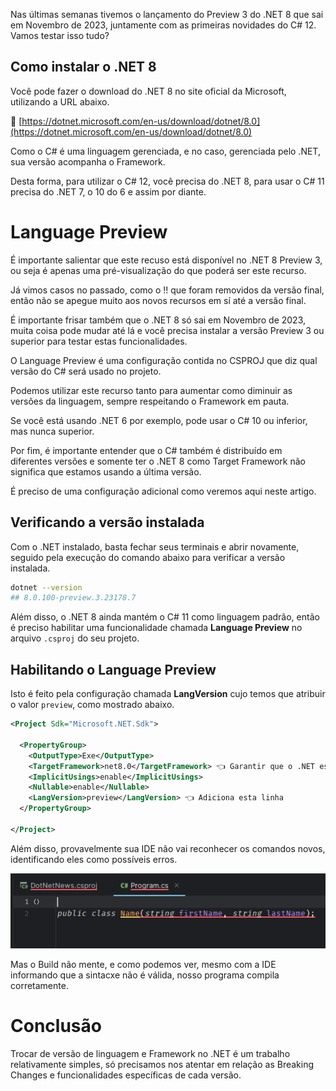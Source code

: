 Nas últimas semanas tivemos o lançamento do Preview 3 do .NET 8 que sai em Novembro de 2023, juntamente com as primeiras novidades do C# 12. Vamos testar isso tudo?

## Como instalar o .NET 8

Você pode fazer o download do .NET 8 no site oficial da Microsoft, utilizando a URL abaixo.

🔗 [https://dotnet.microsoft.com/en-us/download/dotnet/8.0](https://dotnet.microsoft.com/en-us/download/dotnet/8.0)

Como o C# é uma linguagem gerenciada, e no caso, gerenciada pelo .NET, sua versão acompanha o Framework.

Desta forma, para utilizar o C# 12, você precisa do .NET 8, para usar o C# 11 precisa do .NET 7, o 10 do 6 e assim por diante.

# Language Preview

É importante salientar que este recuso está disponível no .NET 8 Preview 3, ou seja é apenas uma pré-visualização do que poderá ser este recurso.

Já vimos casos no passado, como o !! que foram removidos da versão final, então não se apegue muito aos novos recursos em sí até a versão final.

É importante frisar também que o .NET 8 só sai em Novembro de 2023, muita coisa pode mudar até lá e você precisa instalar a versão Preview 3 ou superior para testar estas funcionalidades.

O Language Preview é uma configuração contida no CSPROJ que diz qual versão do C# será usado no projeto.

Podemos utilizar este recurso tanto para aumentar como diminuir as versões da linguagem, sempre respeitando o Framework em pauta.

Se você está usando .NET 6 por exemplo, pode usar o C# 10 ou inferior, mas nunca superior.

Por fim, é importante entender que o C# também é distribuído em diferentes versões e somente ter o .NET 8 como Target Framework não significa que estamos usando a última versão.

É preciso de uma configuração adicional como veremos aqui neste artigo.

## Verificando a versão instalada

Com o .NET instalado, basta fechar seus terminais e abrir novamente, seguido pela execução do comando abaixo para verificar a versão instalada.

```bash
dotnet --version
## 8.0.100-preview.3.23178.7
```

Além disso, o .NET 8 ainda mantém o C# 11 como linguagem padrão, então é preciso habilitar uma funcionalidade chamada **Language Preview** no arquivo `.csproj` do seu projeto.

## Habilitando o Language Preview

Isto é feito pela configuração chamada **LangVersion** cujo temos que atribuir o valor `preview`, como mostrado abaixo.

```xml
<Project Sdk="Microsoft.NET.Sdk">

  <PropertyGroup>
    <OutputType>Exe</OutputType>
    <TargetFramework>net8.0</TargetFramework> 👈 Garantir que o .NET está na V8
    <ImplicitUsings>enable</ImplicitUsings>
    <Nullable>enable</Nullable>
    <LangVersion>preview</LangVersion> 👈 Adiciona esta linha
  </PropertyGroup>

</Project>
```

Além disso, provavelmente sua IDE não vai reconhecer os comandos novos, identificando eles como possíveis erros.

![IDE não reconhecendo os comandos](images/01.png)

Mas o Build não mente, e como podemos ver, mesmo com a IDE informando que a sintacxe não é válida, nosso programa compila corretamente.

# Conclusão

Trocar de versão de linguagem e Framework no .NET é um trabalho relativamente simples, só precisamos nos atentar em relação as Breaking Changes e funcionalidades específicas de cada versão.